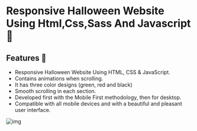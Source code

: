 # Responsive Halloween Website Using Html,Css,Sass And Javascript 🎃


## Features 🎃

- Responsive Halloween Website Using HTML, CSS & JavaScript.
- Contains animations when scrolling.
- It has three color designs (green, red and black)
- Smooth scrolling in each section.
- Developed first with the Mobile First methodology, then for desktop.
- Compatible with all mobile devices and with a beautiful and pleasant user interface.


![img](https://ibb.co/W0NZqwX)
